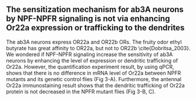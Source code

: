## The sensitization mechanism for ab3A neurons by NPF-NPFR signaling is not via enhancing Or22a expression or trafficking to the dendrites

The ab3A neurons express OR22a and OR22b ORs. The fruity odor ethyl butyrate has great affinity to OR22a, but not to OR22b \cite{Dobritsa_2003}. We wondered if NPF-NPFR signaling increase the sensitivity of ab3A neurons by enhancing the level of expression or dendritic trafficking of Or22a. However, the quantification experiment result, by using qPCR, shows that there is no difference in mRNA level of Or22a between NPFR mutants and its genetic control flies (Fig 3-A). Furthermore, the antennal Or22a immunostaining result shows that the dendritic trafficking of Or22a protein is not decreased in the NPFR mutant flies (Fig 3-B, C).